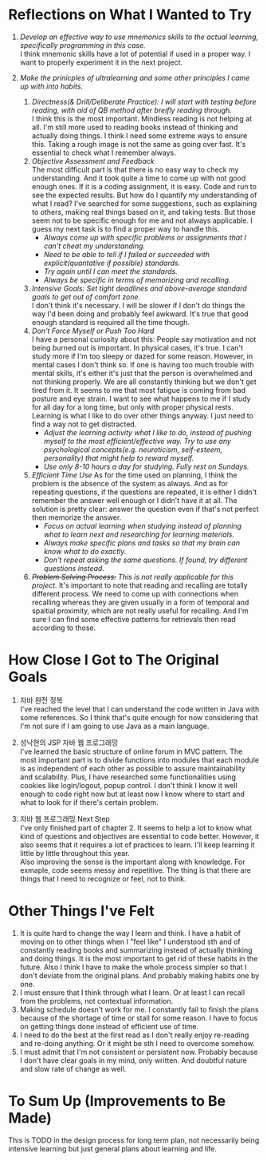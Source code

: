 # Reflections on What I Wanted to Try
1. *Develop an effective way to use mnemonics skills to the actual learning, specifically programming in this case.*  
I think mnemonic skills have a lot of potential if used in a proper way. I want to properly experiment it in the next project.

1. *Make the prinicples of ultralearning and some other principles I came up with into habits.* 
   1. *Directness(& Drill/Deliberate Practice): I will start with testing before reading, with aid of QB method after breifly reading through.*  
      I think this is the most important. Mindless reading is not helping at all. I'm still more used to reading books instead of thinking and actually doing things. I think I need some extreme ways to ensure this.
      Taking a rough image is not the same as going over fast. It's essential to check what I remember always.
   1. *Objective Assessment and Feedback*  
      The most difficult part is that there is no easy way to check my understanding. And it took quite a time to come up with not good enough ones. If it is a coding assignment, it is easy. Code and run to see the expected results. But how do I quantify my understanding of what I read? I've searched for some suggestions, such as explaining to others, making real things based on it, and taking tests. But those seem not to be specific enough for me and not always applicable. I guess my next task is to find a proper way to handle this.  
      - *Always come up with specific problems or assignments that I can't cheat my understanding.*
      - *Need to be able to tell if I failed or succeeded with explicit(quantative if possible) standards.*
      - *Try again until I can meet the standards.*
      - *Always be specific in terms of memorizing and recalling.*  
   1. *Intensive Goals: Set tight deadlines and above-average standard goals to get out of comfort zone.*  
      I don't think it's necessary. I will be slower if I don't do things the way I'd been doing and probably feel awkward. It's true that good enough standard is required all the time though.
   1. *Don't Force Myself or Push Too Hard*  
      I have a personal curiosity about this: People say motivation and not being burned out is important. In physical cases, it's true. I can't study more if I'm too sleepy or dazed for some reason. However, in mental cases I don't think so. If one is having too much trouble with mental skills, it's either it's just that the person is overwhelmed and not thinking properly. We are all constantly thinking but we don't get tired from it. It seems to me that most fatigue is coming from bad posture and eye strain. I want to see what happens to me if I study for all day for a long time, but only with proper physical rests. Learning is what I like to do over other things anyway. I just need to find a way not to get distracted.
      - *Adjust the learning activity what I like to do, instead of pushing myself to the most efficient/effective way. Try to use any psychological concepts(e.g. neuroticism, self-esteem, personality) that might help to reward myself.*
      - *Use only 8-10 hours a day for studying. Fully rest on Sundays.*
   1. *Efficient Time Use*
      As for the time used on planning, I think the problem is the absence of the system as always. And as for repeating questions, if the questions are repeated, it is either I didn't remember the answer well enough or I didn't have it at all. The solution is pretty clear: answer the question even if that's not perfect then memorize the answer.
      - *Focus on actual learning when studying instead of planning what to learn next and researching for learning materials.*
      - *Always make specific plans and tasks so that my brain can know what to do exactly.*
      - *Don't repeat asking the same questions. If found, try different questions instead.*
   1. *~~Problem Solving Process:~~ This is not really applicable for this project.*
      It's important to note that reading and recalling are totally different process. We need to come up with connections when recalling whereas they are given usually in a form of temporal and spaitial proximity, which are not really useful for recalling. And I'm sure I can find some effective patterns for retrievals then read according to those.

# How Close I Got to The Original Goals
1. 자바 완전 정복  
I've reached the level that I can understand the code written in Java with some references. So I think that's quite enough for now considering that I'm not sure if I am going to use Java as a main language.

3. 성낙현의 JSP 자바 웹 프로그래밍  
I've learned the basic structure of online forum in MVC pattern. The most important part is to divide functions into modules that each module is as independent of each other as possible to assure maintainability and scalability. Plus, I have researched some functionalities using cookies like login/logout, popup control. I don't think I know it well enough to code right now but at least now I know where to start and what to look for if there's certain problem.

3. 자바 웹 프로그래밍 Next Step  
I've only finished part of chapter 2. It seems to help a lot to know what kind of questions and objectives are essential to code better. However, it also seems that it requires a lot of practices to learn. I'll keep learning it little by little throughout this year.  
Also improving the sense is the important along with knowledge. For exmaple, code seems messy and repetitive. The thing is that there are things that I need to recognize or feel, not to think.

# Other Things I've Felt
1. It is quite hard to change the way I learn and think. I have a habit of moving on to other things when I "feel like" I understood sth and of constantly reading books and summarizing instead of actually thinking and doing things. It is the most important to get rid of these habits in the future. Also I think I have to make the whole process simpler so that I don't deviate from the original plans. And probably making habits one by one.
2. I must ensure that I think through what I learn. Or at least I can recall from the problems, not contextual information.
3. Making schedule doesn't work for me. I constantly fail to finish the plans because of the shortage of time or stall for some reason. I have to focus on getting things done instead of efficient use of time.
4. I need to do the best at the first read as I don't really enjoy re-reading and re-doing anything. Or it might be sth I need to overcome somehow.
5. I must admit that I'm not consistent or persistent now. Probably because I don't have clear goals in my mind, only written. And doubtful nature and slow rate of change as well.

# To Sum Up (Improvements to Be Made)
This is TODO in the design process for long term plan, not necessarily being intensive learning but just general plans about learning and life.
